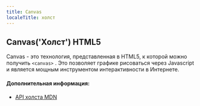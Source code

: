 ```yaml
---
title: Canvas
localeTitle: холст
---
```

## Canvas('Холст') HTML5

Canvas - это технология, представленная в HTML5, к которой можно получить `<canvas>` . Это позволяет графике рисоваться через Javascript и является мощным инструментом интерактивности в Интернете.

#### Дополнительная информация:

*   [API холста MDN](https://developer.mozilla.org/en-US/docs/Web/API/Canvas_API)
